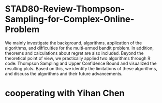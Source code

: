 # STAD80-Review-Thompson-Sampling-for-Complex-Online-Problem
We mainly investigate the background, algorithms, application of the algorithms, and difficulties for the multi-armed bandit problem. In addition, theorems and calculations about regret
are also included. Beyond the theoretical point of view, we practically applied two algorithms through R code: Thompson Sampling and Upper Confidence Bound and visualized the resulting plots. Based on this, we identify the limitations of
these algorithms, and discuss the algorithms and their future advancements.
# cooperating with Yihan Chen
